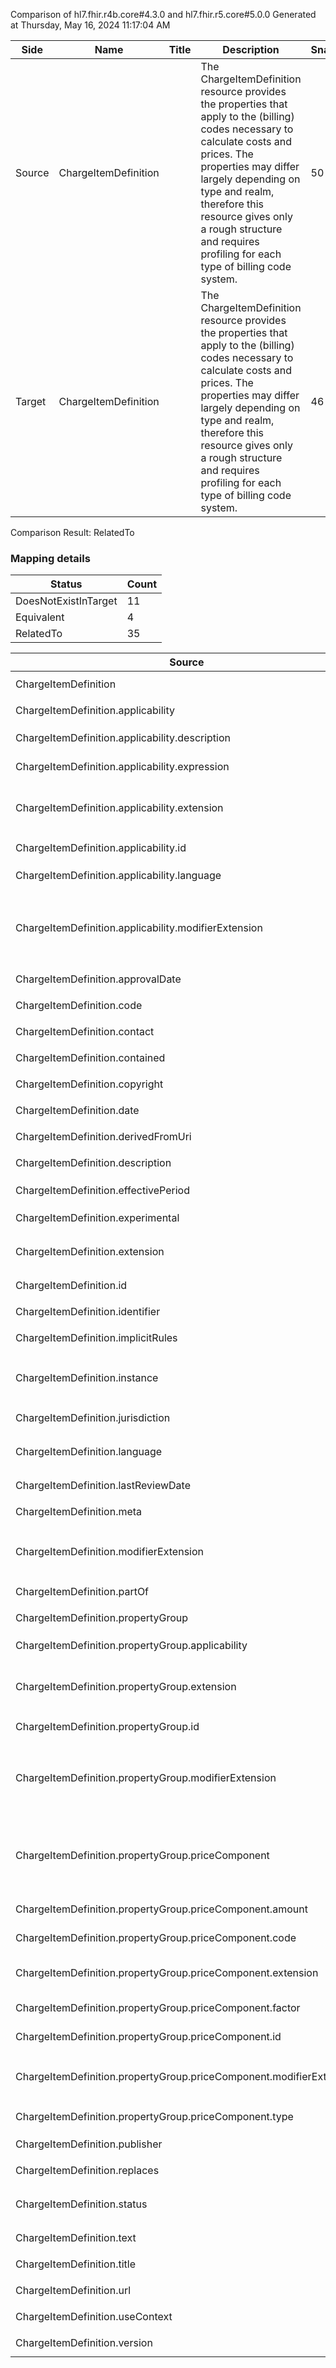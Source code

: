 Comparison of hl7.fhir.r4b.core#4.3.0 and hl7.fhir.r5.core#5.0.0
Generated at Thursday, May 16, 2024 11:17:04 AM

| Side | Name | Title | Description | Snapshot | Differential |
| --- | --- | --- | --- | --- | --- |
| Source | ChargeItemDefinition |  | The ChargeItemDefinition resource provides the properties that apply to the (billing) codes necessary to calculate costs and prices. The properties may differ largely depending on type and realm, therefore this resource gives only a rough structure and requires profiling for each type of billing code system. | 50 | 33 |
| Target | ChargeItemDefinition |  | The ChargeItemDefinition resource provides the properties that apply to the (billing) codes necessary to calculate costs and prices. The properties may differ largely depending on type and realm, therefore this resource gives only a rough structure and requires profiling for each type of billing code system. | 46 | 32 |


Comparison Result: RelatedTo


### Mapping details

| Status | Count |
| ------ | ----- |
DoesNotExistInTarget | 11 |
Equivalent | 4 |
RelatedTo | 35 |


| Source | Target | Status | Message |
| ------ | ------ | ------ | ------- |
| ChargeItemDefinition | ChargeItemDefinition | Equivalent | R4B `ChargeItemDefinition` maps as Equivalent to R5 `ChargeItemDefinition` |
| ChargeItemDefinition.applicability | ChargeItemDefinition.applicability | Equivalent | R4B `ChargeItemDefinition.applicability` maps as Equivalent to R5 `ChargeItemDefinition.applicability` |
| ChargeItemDefinition.applicability.description | - | DoesNotExistInTarget | R4B `ChargeItemDefinition.applicability.description` does not appear in the target and has no mapping for `ChargeItemDefinition`. |
| ChargeItemDefinition.applicability.expression | - | DoesNotExistInTarget | R4B `ChargeItemDefinition.applicability.expression` does not appear in the target and has no mapping for `ChargeItemDefinition`. |
| ChargeItemDefinition.applicability.extension | ChargeItemDefinition.applicability.extension | RelatedTo | R4B `ChargeItemDefinition.applicability.extension` maps as RelatedTo to R5 `ChargeItemDefinition.applicability.extension` - extension has change due to type change: R4B `extension` `Extension` maps as RelatedTo for R5 `extension` |
| ChargeItemDefinition.applicability.id | ChargeItemDefinition.applicability.id | Equivalent | R4B `ChargeItemDefinition.applicability.id` maps as Equivalent to R5 `ChargeItemDefinition.applicability.id` |
| ChargeItemDefinition.applicability.language | - | DoesNotExistInTarget | R4B `ChargeItemDefinition.applicability.language` does not appear in the target and has no mapping for `ChargeItemDefinition`. |
| ChargeItemDefinition.applicability.modifierExtension | ChargeItemDefinition.applicability.modifierExtension | RelatedTo | R4B `ChargeItemDefinition.applicability.modifierExtension` maps as RelatedTo to R5 `ChargeItemDefinition.applicability.modifierExtension` - modifierExtension has change due to type change: R4B `modifierExtension` `Extension` maps as RelatedTo for R5 `modifierExtension` |
| ChargeItemDefinition.approvalDate | ChargeItemDefinition.approvalDate | Equivalent | R4B `ChargeItemDefinition.approvalDate` maps as Equivalent to R5 `ChargeItemDefinition.approvalDate` |
| ChargeItemDefinition.code | ChargeItemDefinition.code | Equivalent | R4B `ChargeItemDefinition.code` maps as Equivalent to R5 `ChargeItemDefinition.code` |
| ChargeItemDefinition.contact | ChargeItemDefinition.contact | Equivalent | R4B `ChargeItemDefinition.contact` maps as Equivalent to R5 `ChargeItemDefinition.contact` |
| ChargeItemDefinition.contained | ChargeItemDefinition.contained | Equivalent | R4B `ChargeItemDefinition.contained` maps as Equivalent to R5 `ChargeItemDefinition.contained` |
| ChargeItemDefinition.copyright | ChargeItemDefinition.copyright | Equivalent | R4B `ChargeItemDefinition.copyright` maps as Equivalent to R5 `ChargeItemDefinition.copyright` |
| ChargeItemDefinition.date | ChargeItemDefinition.date | Equivalent | R4B `ChargeItemDefinition.date` maps as Equivalent to R5 `ChargeItemDefinition.date` |
| ChargeItemDefinition.derivedFromUri | ChargeItemDefinition.derivedFromUri | Equivalent | R4B `ChargeItemDefinition.derivedFromUri` maps as Equivalent to R5 `ChargeItemDefinition.derivedFromUri` |
| ChargeItemDefinition.description | ChargeItemDefinition.description | Equivalent | R4B `ChargeItemDefinition.description` maps as Equivalent to R5 `ChargeItemDefinition.description` |
| ChargeItemDefinition.effectivePeriod | - | DoesNotExistInTarget | R4B `ChargeItemDefinition.effectivePeriod` does not appear in the target and has no mapping for `ChargeItemDefinition`. |
| ChargeItemDefinition.experimental | ChargeItemDefinition.experimental | Equivalent | R4B `ChargeItemDefinition.experimental` maps as Equivalent to R5 `ChargeItemDefinition.experimental` |
| ChargeItemDefinition.extension | ChargeItemDefinition.extension | RelatedTo | R4B `ChargeItemDefinition.extension` maps as RelatedTo to R5 `ChargeItemDefinition.extension` - extension has change due to type change: R4B `extension` `Extension` maps as RelatedTo for R5 `extension` |
| ChargeItemDefinition.id | ChargeItemDefinition.id | Equivalent | R4B `ChargeItemDefinition.id` maps as Equivalent to R5 `ChargeItemDefinition.id` |
| ChargeItemDefinition.identifier | ChargeItemDefinition.identifier | Equivalent | R4B `ChargeItemDefinition.identifier` maps as Equivalent to R5 `ChargeItemDefinition.identifier` |
| ChargeItemDefinition.implicitRules | ChargeItemDefinition.implicitRules | Equivalent | R4B `ChargeItemDefinition.implicitRules` maps as Equivalent to R5 `ChargeItemDefinition.implicitRules` |
| ChargeItemDefinition.instance | ChargeItemDefinition.instance | SourceIsNarrowerThanTarget | R4B `ChargeItemDefinition.instance` maps as SourceIsNarrowerThanTarget to R5 `ChargeItemDefinition.instance` - instance has change due to type change: R4B `instance` `Reference` maps as SourceIsNarrowerThanTarget for R5 `instance` |
| ChargeItemDefinition.jurisdiction | ChargeItemDefinition.jurisdiction | Equivalent | R4B `ChargeItemDefinition.jurisdiction` maps as Equivalent to R5 `ChargeItemDefinition.jurisdiction` |
| ChargeItemDefinition.language | ChargeItemDefinition.language | RelatedTo | R4B `ChargeItemDefinition.language` maps as RelatedTo to R5 `ChargeItemDefinition.language` - language made the binding required (from Preferred) for http://hl7.org/fhir/ValueSet/all-languages|5.0.0 |
| ChargeItemDefinition.lastReviewDate | ChargeItemDefinition.lastReviewDate | Equivalent | R4B `ChargeItemDefinition.lastReviewDate` maps as Equivalent to R5 `ChargeItemDefinition.lastReviewDate` |
| ChargeItemDefinition.meta | ChargeItemDefinition.meta | Equivalent | R4B `ChargeItemDefinition.meta` maps as Equivalent to R5 `ChargeItemDefinition.meta` |
| ChargeItemDefinition.modifierExtension | ChargeItemDefinition.modifierExtension | RelatedTo | R4B `ChargeItemDefinition.modifierExtension` maps as RelatedTo to R5 `ChargeItemDefinition.modifierExtension` - modifierExtension has change due to type change: R4B `modifierExtension` `Extension` maps as RelatedTo for R5 `modifierExtension` |
| ChargeItemDefinition.partOf | ChargeItemDefinition.partOf | Equivalent | R4B `ChargeItemDefinition.partOf` maps as Equivalent to R5 `ChargeItemDefinition.partOf` |
| ChargeItemDefinition.propertyGroup | ChargeItemDefinition.propertyGroup | Equivalent | R4B `ChargeItemDefinition.propertyGroup` maps as Equivalent to R5 `ChargeItemDefinition.propertyGroup` |
| ChargeItemDefinition.propertyGroup.applicability | ChargeItemDefinition.propertyGroup.applicability | Equivalent | R4B `ChargeItemDefinition.propertyGroup.applicability` maps as Equivalent to R5 `ChargeItemDefinition.propertyGroup.applicability` |
| ChargeItemDefinition.propertyGroup.extension | ChargeItemDefinition.propertyGroup.extension | RelatedTo | R4B `ChargeItemDefinition.propertyGroup.extension` maps as RelatedTo to R5 `ChargeItemDefinition.propertyGroup.extension` - extension has change due to type change: R4B `extension` `Extension` maps as RelatedTo for R5 `extension` |
| ChargeItemDefinition.propertyGroup.id | ChargeItemDefinition.propertyGroup.id | Equivalent | R4B `ChargeItemDefinition.propertyGroup.id` maps as Equivalent to R5 `ChargeItemDefinition.propertyGroup.id` |
| ChargeItemDefinition.propertyGroup.modifierExtension | ChargeItemDefinition.propertyGroup.modifierExtension | RelatedTo | R4B `ChargeItemDefinition.propertyGroup.modifierExtension` maps as RelatedTo to R5 `ChargeItemDefinition.propertyGroup.modifierExtension` - modifierExtension has change due to type change: R4B `modifierExtension` `Extension` maps as RelatedTo for R5 `modifierExtension` |
| ChargeItemDefinition.propertyGroup.priceComponent | ChargeItemDefinition.propertyGroup.priceComponent | SourceIsBroaderThanTarget | R4B `ChargeItemDefinition.propertyGroup.priceComponent` maps as SourceIsBroaderThanTarget to R5 `ChargeItemDefinition.propertyGroup.priceComponent` - priceComponent has change due to type change: R4B priceComponent BackboneElement has no equivalent or mapped type in R5 priceComponent |
| ChargeItemDefinition.propertyGroup.priceComponent.amount | - | DoesNotExistInTarget | R4B `ChargeItemDefinition.propertyGroup.priceComponent.amount` does not appear in the target and has no mapping for `ChargeItemDefinition`. |
| ChargeItemDefinition.propertyGroup.priceComponent.code | - | DoesNotExistInTarget | R4B `ChargeItemDefinition.propertyGroup.priceComponent.code` does not appear in the target and has no mapping for `ChargeItemDefinition`. |
| ChargeItemDefinition.propertyGroup.priceComponent.extension | - | DoesNotExistInTarget | R4B `ChargeItemDefinition.propertyGroup.priceComponent.extension` does not appear in the target and has no mapping for `ChargeItemDefinition`. |
| ChargeItemDefinition.propertyGroup.priceComponent.factor | - | DoesNotExistInTarget | R4B `ChargeItemDefinition.propertyGroup.priceComponent.factor` does not appear in the target and has no mapping for `ChargeItemDefinition`. |
| ChargeItemDefinition.propertyGroup.priceComponent.id | - | DoesNotExistInTarget | R4B `ChargeItemDefinition.propertyGroup.priceComponent.id` does not appear in the target and has no mapping for `ChargeItemDefinition`. |
| ChargeItemDefinition.propertyGroup.priceComponent.modifierExtension | - | DoesNotExistInTarget | R4B `ChargeItemDefinition.propertyGroup.priceComponent.modifierExtension` does not appear in the target and has no mapping for `ChargeItemDefinition`. |
| ChargeItemDefinition.propertyGroup.priceComponent.type | - | DoesNotExistInTarget | R4B `ChargeItemDefinition.propertyGroup.priceComponent.type` does not appear in the target and has no mapping for `ChargeItemDefinition`. |
| ChargeItemDefinition.publisher | ChargeItemDefinition.publisher | Equivalent | R4B `ChargeItemDefinition.publisher` maps as Equivalent to R5 `ChargeItemDefinition.publisher` |
| ChargeItemDefinition.replaces | ChargeItemDefinition.replaces | Equivalent | R4B `ChargeItemDefinition.replaces` maps as Equivalent to R5 `ChargeItemDefinition.replaces` |
| ChargeItemDefinition.status | ChargeItemDefinition.status | Equivalent | R4B `ChargeItemDefinition.status` maps as Equivalent to R5 `ChargeItemDefinition.status` - status has compatible required binding for code type: http://hl7.org/fhir/ValueSet/publication-status|4.3.0 and http://hl7.org/fhir/ValueSet/publication-status|5.0.0 (Equivalent) |
| ChargeItemDefinition.text | ChargeItemDefinition.text | Equivalent | R4B `ChargeItemDefinition.text` maps as Equivalent to R5 `ChargeItemDefinition.text` |
| ChargeItemDefinition.title | ChargeItemDefinition.title | Equivalent | R4B `ChargeItemDefinition.title` maps as Equivalent to R5 `ChargeItemDefinition.title` |
| ChargeItemDefinition.url | ChargeItemDefinition.url | Equivalent | R4B `ChargeItemDefinition.url` maps as Equivalent to R5 `ChargeItemDefinition.url` |
| ChargeItemDefinition.useContext | ChargeItemDefinition.useContext | Equivalent | R4B `ChargeItemDefinition.useContext` maps as Equivalent to R5 `ChargeItemDefinition.useContext` |
| ChargeItemDefinition.version | ChargeItemDefinition.version | Equivalent | R4B `ChargeItemDefinition.version` maps as Equivalent to R5 `ChargeItemDefinition.version` |

